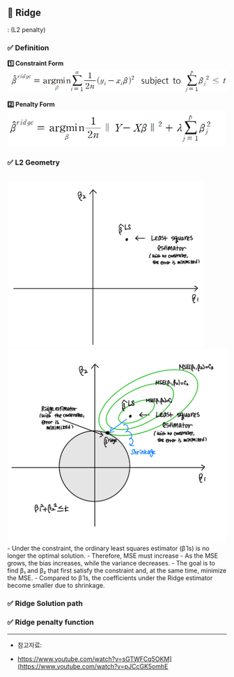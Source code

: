 ## 📌 Ridge
:
(L2 penalty)

### ✅ Definition
**1️⃣ Constraint Form**
<br>
<img src="https://raw.githubusercontent.com/Chaewon-Park-STUDY/High-Dimension/main/images/27.png" width="600"/>

**2️⃣ Penalty Form**
<br>
<img src="https://raw.githubusercontent.com/Chaewon-Park-STUDY/High-Dimension/main/images/28.png" width="500"/>










### ✅ L2 Geometry
<br>
<img src="https://raw.githubusercontent.com/Chaewon-Park-STUDY/High-Dimension/main/images/29.jpeg" width="450"/>
<br>
<img src="https://raw.githubusercontent.com/Chaewon-Park-STUDY/High-Dimension/main/images/30.jpeg" width="600"/>

<br>
- Under the constraint, the ordinary least squares estimator (β̂  ls) is no longer the optimal solution.
- Therefore, MSE must increase
- As the MSE grows, the bias increases, while the variance decreases.
- The goal is to find β₁ and β₂ that first satisfy the constraint and, at the same time, minimize the MSE.
- Compared to β̂ ls, the coefficients under the Ridge estimator become smaller due to shrinkage.



### ✅ Ridge Solution path


### ✅ Ridge penalty function











---
* 참고자료:  
- https://www.youtube.com/watch?v=sGTWFCq5OKM](https://www.youtube.com/watch?v=pJCcGK5omhE
